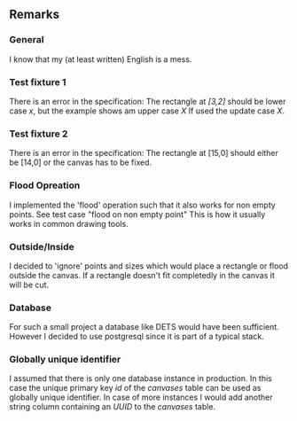 ## Remarks

### General

I know that my (at least written) English is a mess.

### Test fixture 1

There is an error in the specification:
The rectangle at *[3,2]* should be lower case *x*, but the example shows am upper case *X*
If used the update case *X*.

### Test fixture 2

There is an error in the specification:
The rectangle at [15,0] should either be [14,0] or the canvas has to be fixed.


### Flood Opreation

I implemented the 'flood' operation such that it also works for non empty points.
See test case "flood on non empty point"
This is how it usually works in common drawing tools.


### Outside/Inside
I decided to 'ignore' points and sizes which would place a rectangle or flood
outside the canvas.
If a rectangle doesn't fit completedly in the canvas it will be cut.

### Database
For such a small project a database like DETS would have been sufficient.
However I decided to use postgresql since it is part of a typical stack.

### Globally unique identifier
I assumed that there is only one database instance in production.
In this case the unique primary key *id* of the *canvases* table can be used
as globally unique identifier.
In case of more instances I would add another string column containing an *UUID* 
to the *canvases* table.
